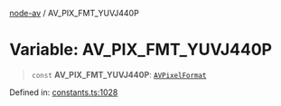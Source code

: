 [node-av](../globals.md) / AV\_PIX\_FMT\_YUVJ440P

# Variable: AV\_PIX\_FMT\_YUVJ440P

> `const` **AV\_PIX\_FMT\_YUVJ440P**: [`AVPixelFormat`](../type-aliases/AVPixelFormat.md)

Defined in: [constants.ts:1028](https://github.com/seydx/av/blob/f8631fc881b394300b1479f511d55cf1c370a87f/src/constants/constants.ts#L1028)
